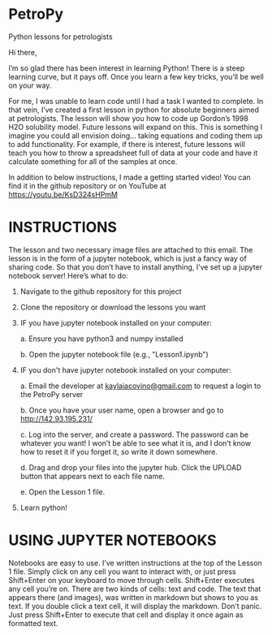 # PetroPy
Python lessons for petrologists

Hi there,

I’m so glad there has been interest in learning Python! There is a steep learning curve, but it pays off. Once you learn a few key tricks, you’ll be well on your way.

For me, I was unable to learn code until I had a task I wanted to complete. In that vein, I’ve created a first lesson in python for absolute beginners aimed at petrologists. The lesson will show you how to code up Gordon’s 1998 H2O solubility model. Future lessons will expand on this. This is something I imagine you could all envision doing… taking equations and coding them up to add functionality. For example, if there is interest, future lessons will teach you how to throw a spreadsheet full of data at your code and have it calculate something for all of the samples at once. 

In addition to below instructions, I made a getting started video! You can find it in the github repository or on YouTube at https://youtu.be/KsD324sHPmM
 

INSTRUCTIONS
============
The lesson and two necessary image files are attached to this email. The lesson is in the form of a jupyter notebook, which is just a fancy way of sharing code. So that you don’t have to install anything, I’ve set up a jupyter notebook server! Here’s what to do:

1. Navigate to the github repository for this project
2. Clone the repository or download the lessons you want
3. IF you have jupyter notebook installed on your computer:

	a. Ensure you have python3 and numpy installed

	b. Open the jupyter notebook file (e.g., "Lesson1.ipynb")

4. IF you don't have jupyter notebook installed on your computer:
	
	a. Email the developer at kaylaiacovino@gmail.com to request a login to the PetroPy server
	
	b. Once you have your user name, open a browser and go to http://142.93.195.231/
	
	c. Log into the server, and create a password. The password can be whatever you want! I won’t be able to see what it is, and I don’t know how to reset it if you forget it, so write it down somewhere.
	
	d. Drag and drop your files into the jupyter hub. Click the UPLOAD button that appears next to each file name.
	
	e. Open the Lesson 1 file.

5. Learn python!
 

USING JUPYTER NOTEBOOKS
=======================
Notebooks are easy to use. I’ve written instructions at the top of the Lesson 1 file. Simply click on any cell you want to interact with, or just press Shift+Enter on your keyboard to move through cells. Shift+Enter executes any cell you’re on. There are two kinds of cells: text and code. The text that appears there (and images), was written in markdown but shows to you as text. If you double click a text cell, it will display the markdown. Don’t panic. Just press Shift+Enter to execute that cell and display it once again as formatted text.